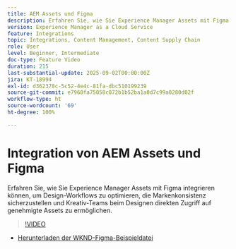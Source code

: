```yaml
---
title: AEM Assets und Figma
description: Erfahren Sie, wie Sie Experience Manager Assets mit Figma integrieren können, um Design-Workflows zu optimieren, die Markenkonsistenz sicherzustellen und Kreativ-Teams beim Designen direkten Zugriff auf genehmigte Assets zu ermöglichen.
version: Experience Manager as a Cloud Service
feature: Integrations
topic: Integrations, Content Management, Content Supply Chain
role: User
level: Beginner, Intermediate
doc-type: Feature Video
duration: 215
last-substantial-update: 2025-09-02T00:00:00Z
jira: KT-18994
exl-id: d362378c-5c52-4e4c-81fa-dbc510199239
source-git-commit: e7960fa75058c072b1b52ba1a0d7c99a0280d02f
workflow-type: ht
source-wordcount: '69'
ht-degree: 100%

---
```


# Integration von AEM Assets und Figma

Erfahren Sie, wie Sie Experience Manager Assets mit Figma integrieren können, um Design-Workflows zu optimieren, die Markenkonsistenz sicherzustellen und Kreativ-Teams beim Designen direkten Zugriff auf genehmigte Assets zu ermöglichen.

>[!VIDEO](https://video.tv.adobe.com/v/3472903/?learn=on&enablevpops)

* [Herunterladen der WKND-Figma-Beispieldatei](./assets/figma/WKND-Summer-Campaign.fig)
